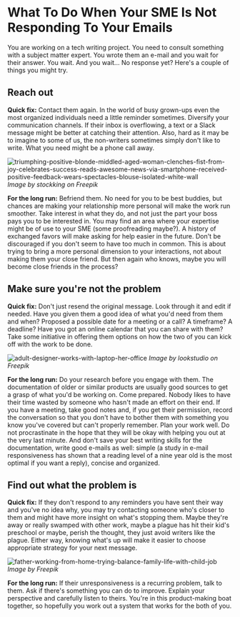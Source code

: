 # What To Do When Your SME Is Not Responding To Your Emails

You are working on a tech writing project. You need to consult something with a subject matter expert. You wrote them an e-mail and you wait for their answer. You wait. And you wait... No response yet? Here's a couple of things you might try.

## Reach out

**Quick fix:** Contact them again. In the world of busy grown-ups even the most organized individuals need a little reminder sometimes. Diversify your communication channels. If their inbox is overflowing, a text or a Slack message might be better at catching their attention. Also, hard as it may be to imagine to some of us, the non-writers sometimes simply don't like to write. What you need might be a phone call away.

![triumphing-positive-blonde-middled-aged-woman-clenches-fist-from-joy-celebrates-success-reads-awesome-news-via-smartphone-received-positive-feedback-wears-spectacles-blouse-isolated-white-wall](triumphing-positive-blonde-middled-aged-woman-clenches-fist-from-joy-celebrates-success-reads-awesome-news-via-smartphone-received-positive-feedback-wears-spectacles-blouse-isolated-white-wall.jpg) 
*Image by stockking on Freepik*

**For the long run:** Befriend them. No need for you to be best buddies, but chances are making your relationship more personal will make the work run smoother. Take interest in what they do, and not just the part your boss pays you to be interested in. You may find an area where your expertise might be of use to your SME (some proofreading maybe?). A history of exchanged favors will make asking for help easier in the future. Don't be discouraged if you don't seem to have too much in common. This is about trying to bring a more personal dimension to your interactions, not about making them your close friend. But then again who knows, maybe you will become close friends in the process?

## Make sure you're not the problem

**Quick fix:** Don't just resend the original message. Look through it and edit if needed. Have you given them a good idea of what you'd need from them and when? Proposed a possible date for a meeting or a call? A timeframe? A deadline? Have you got an online calendar that you can share with them? Take some initiative in offering them options on how the two of you can kick off with the work to be done.

![adult-designer-works-with-laptop-her-office](adult-designer-works-with-laptop-her-office.jpg)
*Image by lookstudio on Freepik*

**For the long run:** Do your research before you engage with them. The documentation of older or similar products are usually good sources to get a grasp of what you'd be working on. Come prepared. Nobody likes to have their time wasted by someone who hasn't made an effort on their end. If you have a meeting, take good notes and, if you get their permission, record the conversation so that you don't have to bother them with something you know you've covered but can't properly remember. Plan your work well. Do not procrastinate in the hope that they will be okay with helping you out at the very last minute. And don't save your best writing skills for the documentation, write good e-mails as well: simple (a study in e-mail responsiveness has shown that a reading level of a nine year old is the most optimal if you want a reply), concise and organized.

## Find out what the problem is

**Quick fix:** If they don't respond to any reminders you have sent their way and you've no idea why, you may try contacting someone who's closer to them and might have more insight on what's stopping them. Maybe they're away or really swamped with other work, maybe a plague has hit their kid's preschool or maybe, perish the thought, they just avoid writers like the plague. Either way, knowing what's up will make it easier to choose appropriate strategy for your next message.

![father-working-from-home-trying-balance-family-life-with-child-job](father-working-from-home-trying-balance-family-life-with-child-job.jpg)
*Image by Freepik*

**For the long run:** If their unresponsiveness is a recurring problem, talk to them. Ask if there's something you can do to improve. Explain your perspective and carefully listen to theirs. You're in this product-making boat together, so hopefully you work out a system that works for the both of you.

